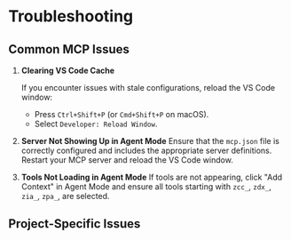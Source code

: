 # Troubleshooting

## Common MCP Issues

1. **Clearing VS Code Cache**

   If you encounter issues with stale configurations, reload the VS Code window:
   - Press `Ctrl+Shift+P` (or `Cmd+Shift+P` on macOS).
   - Select `Developer: Reload Window`.

2. **Server Not Showing Up in Agent Mode**
   Ensure that the `mcp.json` file is correctly configured and includes the appropriate server definitions. Restart your MCP server and reload the VS Code window.

3. **Tools Not Loading in Agent Mode**
   If tools are not appearing, click "Add Context" in Agent Mode and ensure all tools starting with `zcc_`, `zdx_`, `zia_`, `zpa_`, are selected.

## Project-Specific Issues
